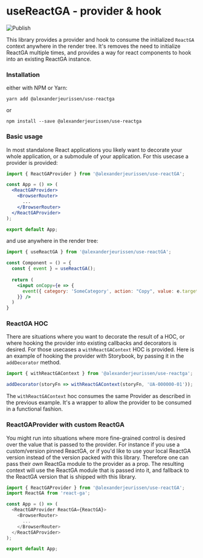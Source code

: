 # useReactGA - provider & hook
![Publish](https://github.com/alexanderjeurissen/use-reactga/workflows/Publish/badge.svg)

This library provides a provider and hook to consume the initialized `ReactGA` context anywhere in the render tree.
It's removes the need to initialize ReactGA multiple times, and provides a way for react components to hook into an existing ReactGA instance.

### Installation

either with NPM or Yarn:

`yarn add @alexanderjeurissen/use-reactga`

or

`npm install --save @alexanderjeurissen/use-reactga`

### Basic usage

In most standalone React applications you likely want to decorate your whole application, or a submodule of your application. For this usecase a provider is provided:

```jsx
import { ReactGAProvider } from '@alexanderjeurissen/use-reactGA';

const App = () => (
  <ReactGAProvider>
    <BrowserRouter>
      ...
    </BrowserRouter>
  </ReactGAProvider>
);

export default App;
```

and use anywhere in the render tree:

```jsx
import { useReactGA } from '@alexanderjeurissen/use-reactGA';

const Component = () = {
  const { event } = useReactGA();
  
  return (
    <input onCopy={e => {
      event({ category: 'SomeCategory', action: "Copy", value: e.target.value.length });
    }} />
  )
}
```

### ReactGA HOC

There are situations where you want to decorate the result of a HOC, or where hooking the provider into existing callbacks and decorators is desired.
For those usecases a `withReactGAContext` HOC is provided. Here is an example of hooking the provider with Storybook, by passing it in the `addDecorator` method.

```js
import { withReactGAContext } from '@alexanderjeurissen/use-reactga';

addDecorator(storyFn => withReactGAContext(storyFn, 'UA-000000-01'));
```

The `withReactGAContext` hoc consumes the same Provider as described in the previous example. It's a wrapper to allow the provider to be consumed in a functional fashion.

### ReactGAProvider with custom ReactGA

You might run into situations where more fine-grained control is desired over the value that is passed to the provider.
For instance if you use a custom/version pinned ReactGA, or if you'd like to use your local ReactGA version instead of the version packed with this library.
Therefore one can pass their *own* ReactGa module to the provider as a prop. The resulting context will use the ReactGA module that is passed into it, and fallback to the ReactGA version that is shipped with this library.

```js
import { ReactGAProvider } from '@alexanderjeurissen/use-reactGA';
import ReactGA from 'react-ga';

const App = () => (
  <ReactGAProvider ReactGA={ReactGA}>
    <BrowserRouter>
      ...
    </BrowserRouter>
  </ReactGAProvider>
);

export default App;
```
